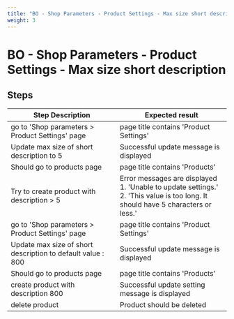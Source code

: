 ```yaml
---
title: "BO - Shop Parameters - Product Settings - Max size short description"
weight: 3
---
```


# BO - Shop Parameters - Product Settings - Max size short description
## Steps
| Step Description | Expected result |
| ----- | ----- |
| go to 'Shop parameters > Product Settings' page | page title contains 'Product Settings' |
| Update max size of short description to 5 | Successful update message is displayed |
| Should go to products page | page title contains 'Products' |
| Try to create product with description > 5 | Error messages are displayed<br>1. 'Unable to update settings.'<br>2. 'This value is too long. It should have 5 characters or less.' |
| go to 'Shop parameters > Product Settings' page | page title contains 'Product Settings' |
| Update max size of short description to default value : 800 | Successful update message is displayed |
| Should go to products page | page title contains 'Products' |
| create product with description 800 | Successful update setting message is displayed |
| delete product | Product should be deleted |
